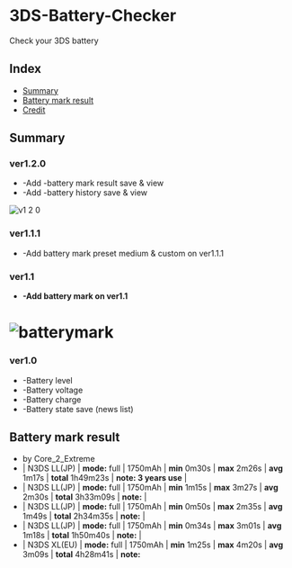# 3DS-Battery-Checker
Check your 3DS battery

## Index
* [Summary](https://github.com/Core-2-Extreme/3DS-Battery-Checker#summary)
* [Battery mark result](https://github.com/Core-2-Extreme/3DS-Battery-Checker#battery-mark-result)
* [Credit](https://github.com/Core-2-Extreme/3DS-Battery-Checker#credit)

## Summary

### ver1.2.0
* -Add -battery mark result save & view
* -Add -battery history save & view

![v1 2 0](https://user-images.githubusercontent.com/45873899/54758877-63527400-4c30-11e9-82d2-ae7ce6c46aef.png)


### ver1.1.1
* -Add battery mark preset medium & custom on ver1.1.1

### ver1.1
* **-Add battery mark on ver1.1**

# ![batterymark](https://user-images.githubusercontent.com/45873899/50693476-664eb700-107a-11e9-833f-cf850933e9cd.png)

### ver1.0
* -Battery level
* -Battery voltage
* -Battery charge
* -Battery state save (news list)

## Battery mark result

* by Core_2_Extreme
* | N3DS LL(JP) | **mode:** full | 1750mAh | **min** 0m30s | **max** 2m26s | **avg** 1m17s | **total** 1h49m23s | **note: 3 years use** |
* | N3DS LL(JP) | **mode:** full | 1750mAh | **min** 1m15s | **max** 3m27s | **avg** 2m30s | **total** 3h33m09s | **note:** |
* | N3DS LL(JP) | **mode:** full | 1750mAh | **min** 0m50s | **max** 2m35s | **avg** 1m49s | **total** 2h34m35s | **note:** |
* | N3DS LL(JP) | **mode:** full | 1750mAh | **min** 0m34s | **max** 3m01s | **avg** 1m18s | **total** 1h50m40s | **note:** |
* | N3DS XL(EU) | **mode:** full | 1750mAh | **min** 1m25s | **max** 4m20s | **avg** 3m09s | **total** 4h28m41s | **note:** 

